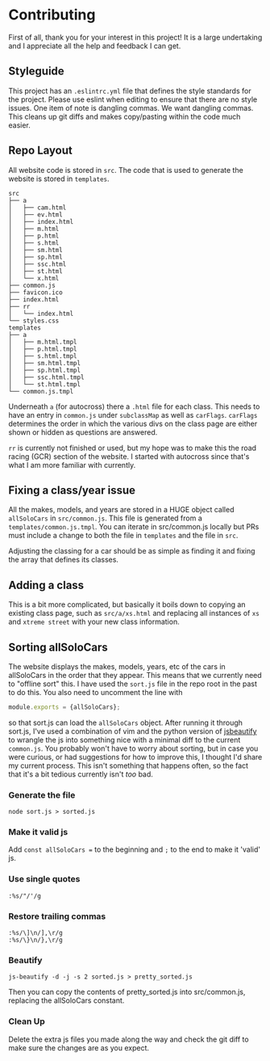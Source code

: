 # Contributing
First of all, thank you for your interest in this project! It is a large undertaking and I appreciate
all the help and feedback I can get.

## Styleguide
This project has an `.eslintrc.yml` file that defines the style standards for the project. Please use
eslint when editing to ensure that there are no style issues.
One item of note is dangling commas. We want dangling commas. This cleans up git diffs and makes
copy/pasting within the code much easier.

## Repo Layout
All website code is stored in `src`. The code that is used to generate the website is stored in
`templates`.

```
src
├── a
│   ├── cam.html
│   ├── ev.html
│   ├── index.html
│   ├── m.html
│   ├── p.html
│   ├── s.html
│   ├── sm.html
│   ├── sp.html
│   ├── ssc.html
│   ├── st.html
│   └── x.html
├── common.js
├── favicon.ico
├── index.html
├── rr
│   └── index.html
└── styles.css
templates
├── a
│   ├── m.html.tmpl
│   ├── p.html.tmpl
│   ├── s.html.tmpl
│   ├── sm.html.tmpl
│   ├── sp.html.tmpl
│   ├── ssc.html.tmpl
│   └── st.html.tmpl
└── common.js.tmpl
```

Underneath `a` (for autocross) there a `.html` file for each class. This needs to have an entry in
`common.js` under  `subclassMap` as well as `carFlags`. `carFlags` determines the order in which the
various divs on the class page are either shown or hidden as questions are answered.

`rr` is currently not finished or used, but my hope was to make this the road racing (GCR) section
of the website. I started with autocross since that's what I am more familiar with currently.

## Fixing a class/year issue
All the makes, models, and years are stored in a HUGE object called `allSoloCars` in `src/common.js`.
This file is generated from a `templates/common.js.tmpl`. You can iterate in src/common.js locally but
PRs must include a change to both the file in `templates` and the file in `src`.

Adjusting the classing for a car should be as simple as finding it and fixing the array that defines
its classes.

## Adding a class
This is a bit more complicated, but basically it boils down to copying an existing class page, such
as `src/a/xs.html` and replacing all instances of `xs` and `xtreme street` with your new class
information.

## Sorting allSoloCars
The website displays the makes, models, years, etc of the cars in allSoloCars in the order that they
appear. This means that we currently need to "offline sort" this. I have used the `sort.js` file in
the repo root in the past to do this. You also need to uncomment the line with

```javascript
module.exports = {allSoloCars};
```

so that sort.js can load the `allSoloCars` object. After running it through sort.js, I've used a
combination of vim and the python version of [jsbeautify](https://github.com/beautify-web/js-beautify)
to wrangle the js into something nice with a minimal diff
to the current `common.js`. You probably won't have to worry about sorting, but in case you were
curious, or had suggestions for how to improve this, I thought I'd share my current process. This
isn't something that happens often, so the fact that it's a bit tedious currently isn't _too_ bad.

### Generate the file
```
node sort.js > sorted.js
```

### Make it valid js
Add `const allSoloCars =` to the beginning and `;` to the end to make it 'valid' js.

### Use single quotes
```
:%s/"/'/g
```

### Restore trailing commas
```
:%s/\]\n/],\r/g
:%s/\}\n/},\r/g
```

### Beautify
```
js-beautify -d -j -s 2 sorted.js > pretty_sorted.js
```

Then you can copy the contents of pretty_sorted.js into src/common.js, replacing the allSoloCars constant.

### Clean Up
Delete the extra js files you made along the way and check the git diff to make sure the changes are
as you expect.
